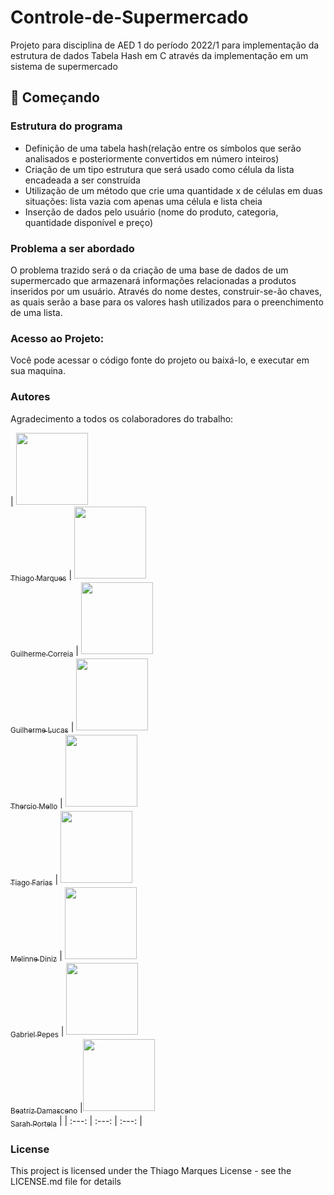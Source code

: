 # Controle-de-Supermercado

Projeto para disciplina de AED 1 do período 2022/1 para implementação da estrutura de dados Tabela Hash em C através da implementação em um sistema de supermercado

## 🚀 Começando

### Estrutura do programa
- Definição de uma tabela hash(relação entre os símbolos que serão analisados e posteriormente convertidos em número inteiros)
- Criação de um tipo estrutura que será usado como célula da lista encadeada a ser construída
- Utilização de um método que crie uma quantidade x de células em duas situações: lista vazia com apenas uma célula e lista cheia
- Inserção de dados pelo usuário (nome do produto, categoria, quantidade disponível e preço)

### Problema a ser abordado
O problema trazido será o da criação de uma base de dados de um supermercado que armazenará informações relacionadas a produtos inseridos por um usuário. Através do nome destes, construir-se-ão chaves, as quais serão a base para os valores hash utilizados para o preenchimento de uma lista.

### Acesso ao Projeto:
Você pode acessar o código fonte do projeto ou baixá-lo, e executar em sua maquina.


### Autores
Agradecimento a todos os colaboradores do trabalho:

| [<img src="https://avatars.githubusercontent.com/u/52008437?s=60&v=4" width=115><br><sub>Thiago Marques</sub>](https://github.com/tmmarquess) | [<img src="https://avatars.githubusercontent.com/u/90109601?s=60&v=4" width=115><br><sub>Guilherme Correia</sub>](https://github.com/Gtapajos) | [<img src="https://avatars.githubusercontent.com/u/83883375?s=60&v=4" width=115><br><sub>Guilherme Lucas</sub>](https://github.com/Guilherme-LTS) | [<img src="https://avatars.githubusercontent.com/u/99211563?s=60&v=4" width=115><br><sub>Thercio Mello</sub>](https://github.com/therciomellouea) |  [<img src="https://avatars.githubusercontent.com/u/99101953?s=60&v=4" width=115><br><sub>Tiago Farias</sub>](https://github.com/tfarias88) |  [<img src="https://avatars.githubusercontent.com/u/61233511?s=60&v=4" width=115><br><sub>Melinne Diniz</sub>](https://github.com/melinnediniz) | [<img src="https://avatars.githubusercontent.com/u/42782156?s=60&v=4" width=115><br><sub>Gabriel Pepes</sub>](https://github.com/pepes7) | [<img src="https://avatars.githubusercontent.com/u/93746097?s=100&v=4" width=115><br><sub>Beatriz Damasceno</sub>](https://github.com/beatrizdamascenof) |[<img src="https://avatars.githubusercontent.com/u/98932726?s=100&v=4" width=115><br><sub>Sarah Portela</sub>](https://github.com/SarahPortelaSalehi) |
| :---: | :---: | :---: |

### License

This project is licensed under the Thiago Marques License - see the LICENSE.md file for details
